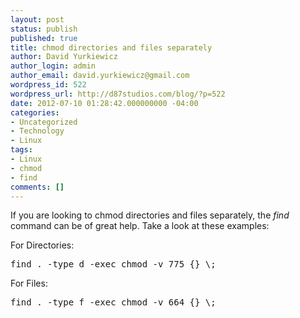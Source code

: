 ```yaml
---
layout: post
status: publish
published: true
title: chmod directories and files separately
author: David Yurkiewicz
author_login: admin
author_email: david.yurkiewicz@gmail.com
wordpress_id: 522
wordpress_url: http://d87studios.com/blog/?p=522
date: 2012-07-10 01:28:42.000000000 -04:00
categories:
- Uncategorized
- Technology
- Linux
tags:
- Linux
- chmod
- find
comments: []
---
```

If you are looking to chmod directories and files separately, the <em>find</em> command can be of great help. Take a look at these examples:

For Directories:
<pre lang="shell" prompt="$">find . -type d -exec chmod -v 775 {} \;</pre>
For Files:
<pre lang="shell" prompt="$">find . -type f -exec chmod -v 664 {} \;</pre>
